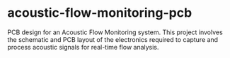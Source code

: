 # acoustic-flow-monitoring-pcb
PCB design for an Acoustic Flow Monitoring system. This project involves the schematic and PCB layout of the electronics required to capture and process acoustic signals for real-time flow analysis.
